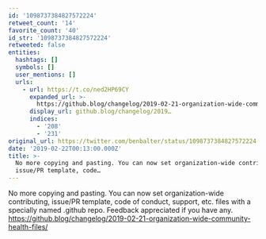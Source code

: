 ```yaml
---
id: '1098737384827572224'
retweet_count: '14'
favorite_count: '40'
id_str: '1098737384827572224'
retweeted: false
entities:
  hashtags: []
  symbols: []
  user_mentions: []
  urls:
    - url: https://t.co/ned2HP69CY
      expanded_url: >-
        https://github.blog/changelog/2019-02-21-organization-wide-community-health-files/
      display_url: github.blog/changelog/2019…
      indices:
        - '208'
        - '231'
original_url: https://twitter.com/benbalter/status/1098737384827572224
date: '2019-02-22T00:13:00.000Z'
title: >-
  No more copying and pasting. You can now set organization-wide contributing,
  issue/PR template, code…
---
```


No more copying and pasting. You can now set organization-wide contributing, issue/PR template, code of conduct, support, etc. files with a specially named .github repo. Feedback appreciated if you have any. https://github.blog/changelog/2019-02-21-organization-wide-community-health-files/
